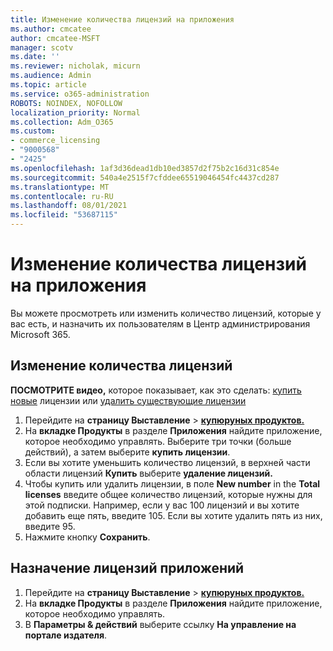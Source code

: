 ```yaml
---
title: Изменение количества лицензий на приложения
ms.author: cmcatee
author: cmcatee-MSFT
manager: scotv
ms.date: ''
ms.reviewer: nicholak, micurn
ms.audience: Admin
ms.topic: article
ms.service: o365-administration
ROBOTS: NOINDEX, NOFOLLOW
localization_priority: Normal
ms.collection: Adm_O365
ms.custom:
- commerce_licensing
- "9000568"
- "2425"
ms.openlocfilehash: 1af3d36dead1db10ed3857d2f75b2c16d31c854e
ms.sourcegitcommit: 540a4e2515f7cfddee65519046454fc4437cd287
ms.translationtype: MT
ms.contentlocale: ru-RU
ms.lasthandoff: 08/01/2021
ms.locfileid: "53687115"
---
```

# <a name="change-app-license-quantity"></a>Изменение количества лицензий на приложения

Вы можете просмотреть или изменить количество лицензий, которые у вас есть, и назначить их пользователям в Центр администрирования Microsoft 365.

## <a name="to-change-license-quantity"></a>Изменение количества лицензий

**ПОСМОТРИТЕ видео,** которое показывает, как это сделать: [купить новые](https://go.microsoft.com/fwlink/p/?linkid=2154857) лицензии или [удалить существующие лицензии](https://go.microsoft.com/fwlink/p/?linkid=2154938)

1. Перейдите на **страницу Выставление**  >  **[купюруных продуктов.](https://go.microsoft.com/fwlink/p/?linkid=842054)**
2. На **вкладке Продукты** в разделе **Приложения** найдите приложение, которое необходимо управлять. Выберите три точки (больше действий), а затем выберите **купить лицензии**.
3. Если вы хотите уменьшить количество лицензий, в верхней части области лицензий **Купить** выберите **удаление лицензий.**
4. Чтобы купить или удалить лицензии, в поле **New number** in the **Total licenses** введите общее количество лицензий, которые нужны для этой подписки. Например, если у вас 100 лицензий и вы хотите добавить еще пять, введите 105. Если вы хотите удалить пять из них, введите 95.
5. Нажмите кнопку **Сохранить**.

## <a name="to-assign-app-licenses"></a>Назначение лицензий приложений

1. Перейдите на **страницу Выставление**  >  **[купюруных продуктов.](https://go.microsoft.com/fwlink/p/?linkid=842054)**
2. На **вкладке Продукты** в разделе **Приложения** найдите приложение, которое необходимо управлять.
3. В **Параметры & действий** выберите ссылку **На управление на портале издателя**.